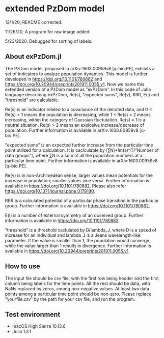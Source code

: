 # extended PzDom model

12/1/20; README corrected. 

11/26/20; A program for raw image added. 

5/23/2020; Debugged for sorting of labels.

## About exPzDom.jl

The PzDom model, proposed in arXiv:1603.00959v8 [q-bio.PE], exhibits a set of indicators to analyze population dynamics. This model is further developed in https://doi.org/10.1101/780882 and https://doi.org/10.20944/preprints201911.0055.v1. Now we name this extended version of a PzDom model as "exPzDom". In this code of Julia language describing exPzDom, Re(s), "expected sums", Re(v), RRR, E(l) and "threshold" are calculable. 

Re(s) is an indicator related to a covariance of the denoted data, and 0 < Re(s) < 1 means the population is decreasing, while 1 < Re(s) < 2 means increasing, within the category of Gaussian fluctutation. Re(s) = 1 is a neutral situation. Re(s) > 2 means an explosive increase/decrease of population. Further information is available in arXiv:1603.00959v8 [q-bio.PE]. 

"expected sums" is an expected further increase from the particular time point utilized for a calculation. It is caclculable by (∑N)*Im(s)^(1/"Number of data groups"), where ∑N is a sum of all the population numbers at a particular time point. Further information is available in arXiv:1603.00959v8 [q-bio.PE]. 

Re(v) is in non-Archimedean sense, larger values mean potentials for the increase in population; smaller values vice versa. Further information is available in https://doi.org/10.1101/780882. Please also refer https://doi.org/10.1371/journal.pone.0179180.

RRR is a calculated potential of a particular phase transition in the particular group.  Further information is available in https://doi.org/10.1101/780882. 

E(l) is a number of external symmetry of an observed group. Further information is available in https://doi.org/10.1101/780882. 

"threshold" is a threshold caclulated by D/lambda_J, where D is a speed of increase for an individual and lambda_J is a Jeans wavelength-like parameter. If the value is smaller than 1, the population would converge, while the value larger than 1 results in divergence. Further information is available in https://doi.org/10.20944/preprints201911.0055.v1. 

## How to use

The input file should be csv file, with the first row being header and the first column being labels for the time points. All the rest should be data, with NaNs replaced by zeros, among non-negative values. At least two data points among a particular time point should be non-zero. Please replace "yourfile.csv" by the path for your csv file, and run the program.  


## Test environment

* macOS High Sierra 10.13.6
* Julia 1.3.1
